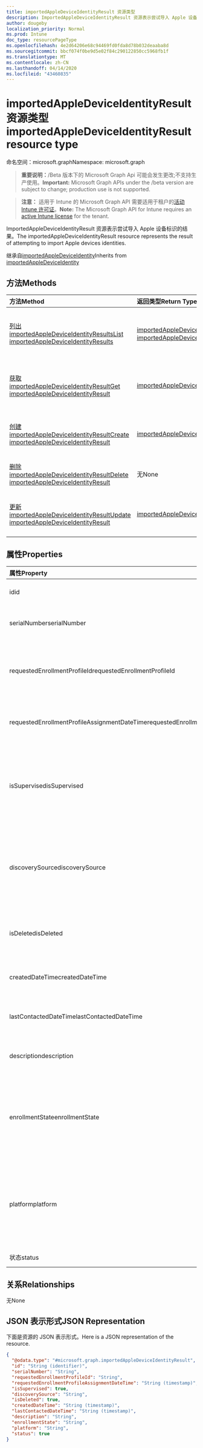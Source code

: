 ```yaml
---
title: importedAppleDeviceIdentityResult 资源类型
description: ImportedAppleDeviceIdentityResult 资源表示尝试导入 Apple 设备标识的结果。
author: dougeby
localization_priority: Normal
ms.prod: Intune
doc_type: resourcePageType
ms.openlocfilehash: 4e2d64206e68c94469fd0fda8d78b032deaaba8d
ms.sourcegitcommit: bbcf074f0be9d5e02f84c290122850cc5968fb1f
ms.translationtype: MT
ms.contentlocale: zh-CN
ms.lasthandoff: 04/14/2020
ms.locfileid: "43460835"
---
```

# <a name="importedappledeviceidentityresult-resource-type"></a><span data-ttu-id="465b2-103">importedAppleDeviceIdentityResult 资源类型</span><span class="sxs-lookup"><span data-stu-id="465b2-103">importedAppleDeviceIdentityResult resource type</span></span>

<span data-ttu-id="465b2-104">命名空间：microsoft.graph</span><span class="sxs-lookup"><span data-stu-id="465b2-104">Namespace: microsoft.graph</span></span>

> <span data-ttu-id="465b2-105">**重要说明：**/Beta 版本下的 Microsoft Graph Api 可能会发生更改;不支持生产使用。</span><span class="sxs-lookup"><span data-stu-id="465b2-105">**Important:** Microsoft Graph APIs under the /beta version are subject to change; production use is not supported.</span></span>

> <span data-ttu-id="465b2-106">**注意：** 适用于 Intune 的 Microsoft Graph API 需要适用于租户的[活动 Intune 许可证](https://go.microsoft.com/fwlink/?linkid=839381)。</span><span class="sxs-lookup"><span data-stu-id="465b2-106">**Note:** The Microsoft Graph API for Intune requires an [active Intune license](https://go.microsoft.com/fwlink/?linkid=839381) for the tenant.</span></span>

<span data-ttu-id="465b2-107">ImportedAppleDeviceIdentityResult 资源表示尝试导入 Apple 设备标识的结果。</span><span class="sxs-lookup"><span data-stu-id="465b2-107">The importedAppleDeviceIdentityResult resource represents the result of attempting to import Apple devices identities.</span></span>


<span data-ttu-id="465b2-108">继承自[importedAppleDeviceIdentity](../resources/intune-enrollment-importedappledeviceidentity.md)</span><span class="sxs-lookup"><span data-stu-id="465b2-108">Inherits from [importedAppleDeviceIdentity](../resources/intune-enrollment-importedappledeviceidentity.md)</span></span>

## <a name="methods"></a><span data-ttu-id="465b2-109">方法</span><span class="sxs-lookup"><span data-stu-id="465b2-109">Methods</span></span>
|<span data-ttu-id="465b2-110">方法</span><span class="sxs-lookup"><span data-stu-id="465b2-110">Method</span></span>|<span data-ttu-id="465b2-111">返回类型</span><span class="sxs-lookup"><span data-stu-id="465b2-111">Return Type</span></span>|<span data-ttu-id="465b2-112">说明</span><span class="sxs-lookup"><span data-stu-id="465b2-112">Description</span></span>|
|:---|:---|:---|
|[<span data-ttu-id="465b2-113">列出 importedAppleDeviceIdentityResults</span><span class="sxs-lookup"><span data-stu-id="465b2-113">List importedAppleDeviceIdentityResults</span></span>](../api/intune-enrollment-importedappledeviceidentityresult-list.md)|<span data-ttu-id="465b2-114">[importedAppleDeviceIdentityResult](../resources/intune-enrollment-importedappledeviceidentityresult.md)集合</span><span class="sxs-lookup"><span data-stu-id="465b2-114">[importedAppleDeviceIdentityResult](../resources/intune-enrollment-importedappledeviceidentityresult.md) collection</span></span>|<span data-ttu-id="465b2-115">列出[importedAppleDeviceIdentityResult](../resources/intune-enrollment-importedappledeviceidentityresult.md)对象的属性和关系。</span><span class="sxs-lookup"><span data-stu-id="465b2-115">List properties and relationships of the [importedAppleDeviceIdentityResult](../resources/intune-enrollment-importedappledeviceidentityresult.md) objects.</span></span>|
|[<span data-ttu-id="465b2-116">获取 importedAppleDeviceIdentityResult</span><span class="sxs-lookup"><span data-stu-id="465b2-116">Get importedAppleDeviceIdentityResult</span></span>](../api/intune-enrollment-importedappledeviceidentityresult-get.md)|[<span data-ttu-id="465b2-117">importedAppleDeviceIdentityResult</span><span class="sxs-lookup"><span data-stu-id="465b2-117">importedAppleDeviceIdentityResult</span></span>](../resources/intune-enrollment-importedappledeviceidentityresult.md)|<span data-ttu-id="465b2-118">读取[importedAppleDeviceIdentityResult](../resources/intune-enrollment-importedappledeviceidentityresult.md)对象的属性和关系。</span><span class="sxs-lookup"><span data-stu-id="465b2-118">Read properties and relationships of the [importedAppleDeviceIdentityResult](../resources/intune-enrollment-importedappledeviceidentityresult.md) object.</span></span>|
|[<span data-ttu-id="465b2-119">创建 importedAppleDeviceIdentityResult</span><span class="sxs-lookup"><span data-stu-id="465b2-119">Create importedAppleDeviceIdentityResult</span></span>](../api/intune-enrollment-importedappledeviceidentityresult-create.md)|[<span data-ttu-id="465b2-120">importedAppleDeviceIdentityResult</span><span class="sxs-lookup"><span data-stu-id="465b2-120">importedAppleDeviceIdentityResult</span></span>](../resources/intune-enrollment-importedappledeviceidentityresult.md)|<span data-ttu-id="465b2-121">创建新的[importedAppleDeviceIdentityResult](../resources/intune-enrollment-importedappledeviceidentityresult.md)对象。</span><span class="sxs-lookup"><span data-stu-id="465b2-121">Create a new [importedAppleDeviceIdentityResult](../resources/intune-enrollment-importedappledeviceidentityresult.md) object.</span></span>|
|[<span data-ttu-id="465b2-122">删除 importedAppleDeviceIdentityResult</span><span class="sxs-lookup"><span data-stu-id="465b2-122">Delete importedAppleDeviceIdentityResult</span></span>](../api/intune-enrollment-importedappledeviceidentityresult-delete.md)|<span data-ttu-id="465b2-123">无</span><span class="sxs-lookup"><span data-stu-id="465b2-123">None</span></span>|<span data-ttu-id="465b2-124">删除[importedAppleDeviceIdentityResult](../resources/intune-enrollment-importedappledeviceidentityresult.md)。</span><span class="sxs-lookup"><span data-stu-id="465b2-124">Deletes a [importedAppleDeviceIdentityResult](../resources/intune-enrollment-importedappledeviceidentityresult.md).</span></span>|
|[<span data-ttu-id="465b2-125">更新 importedAppleDeviceIdentityResult</span><span class="sxs-lookup"><span data-stu-id="465b2-125">Update importedAppleDeviceIdentityResult</span></span>](../api/intune-enrollment-importedappledeviceidentityresult-update.md)|[<span data-ttu-id="465b2-126">importedAppleDeviceIdentityResult</span><span class="sxs-lookup"><span data-stu-id="465b2-126">importedAppleDeviceIdentityResult</span></span>](../resources/intune-enrollment-importedappledeviceidentityresult.md)|<span data-ttu-id="465b2-127">更新[importedAppleDeviceIdentityResult](../resources/intune-enrollment-importedappledeviceidentityresult.md)对象的属性。</span><span class="sxs-lookup"><span data-stu-id="465b2-127">Update the properties of a [importedAppleDeviceIdentityResult](../resources/intune-enrollment-importedappledeviceidentityresult.md) object.</span></span>|

## <a name="properties"></a><span data-ttu-id="465b2-128">属性</span><span class="sxs-lookup"><span data-stu-id="465b2-128">Properties</span></span>
|<span data-ttu-id="465b2-129">属性</span><span class="sxs-lookup"><span data-stu-id="465b2-129">Property</span></span>|<span data-ttu-id="465b2-130">类型</span><span class="sxs-lookup"><span data-stu-id="465b2-130">Type</span></span>|<span data-ttu-id="465b2-131">说明</span><span class="sxs-lookup"><span data-stu-id="465b2-131">Description</span></span>|
|:---|:---|:---|
|<span data-ttu-id="465b2-132">id</span><span class="sxs-lookup"><span data-stu-id="465b2-132">id</span></span>|<span data-ttu-id="465b2-133">字符串</span><span class="sxs-lookup"><span data-stu-id="465b2-133">String</span></span>|<span data-ttu-id="465b2-134">实体的键。</span><span class="sxs-lookup"><span data-stu-id="465b2-134">Key of the entity.</span></span> <span data-ttu-id="465b2-135">继承自[importedAppleDeviceIdentity](../resources/intune-enrollment-importedappledeviceidentity.md)</span><span class="sxs-lookup"><span data-stu-id="465b2-135">Inherited from [importedAppleDeviceIdentity](../resources/intune-enrollment-importedappledeviceidentity.md)</span></span>|
|<span data-ttu-id="465b2-136">serialNumber</span><span class="sxs-lookup"><span data-stu-id="465b2-136">serialNumber</span></span>|<span data-ttu-id="465b2-137">String</span><span class="sxs-lookup"><span data-stu-id="465b2-137">String</span></span>|<span data-ttu-id="465b2-138">继承自[importedAppleDeviceIdentity](../resources/intune-enrollment-importedappledeviceidentity.md)的设备序列号</span><span class="sxs-lookup"><span data-stu-id="465b2-138">Device serial number Inherited from [importedAppleDeviceIdentity](../resources/intune-enrollment-importedappledeviceidentity.md)</span></span>|
|<span data-ttu-id="465b2-139">requestedEnrollmentProfileId</span><span class="sxs-lookup"><span data-stu-id="465b2-139">requestedEnrollmentProfileId</span></span>|<span data-ttu-id="465b2-140">String</span><span class="sxs-lookup"><span data-stu-id="465b2-140">String</span></span>|<span data-ttu-id="465b2-141">注册配置文件 Id 管理员旨在在继承自[importedAppleDeviceIdentity](../resources/intune-enrollment-importedappledeviceidentity.md)的下一个注册过程中应用于设备</span><span class="sxs-lookup"><span data-stu-id="465b2-141">Enrollment profile Id admin intends to apply to the device during next enrollment Inherited from [importedAppleDeviceIdentity](../resources/intune-enrollment-importedappledeviceidentity.md)</span></span>|
|<span data-ttu-id="465b2-142">requestedEnrollmentProfileAssignmentDateTime</span><span class="sxs-lookup"><span data-stu-id="465b2-142">requestedEnrollmentProfileAssignmentDateTime</span></span>|<span data-ttu-id="465b2-143">DateTimeOffset</span><span class="sxs-lookup"><span data-stu-id="465b2-143">DateTimeOffset</span></span>|<span data-ttu-id="465b2-144">将时间注册配置文件分配给继承自[importedAppleDeviceIdentity](../resources/intune-enrollment-importedappledeviceidentity.md)的设备</span><span class="sxs-lookup"><span data-stu-id="465b2-144">The time enrollment profile was assigned to the device Inherited from [importedAppleDeviceIdentity](../resources/intune-enrollment-importedappledeviceidentity.md)</span></span>|
|<span data-ttu-id="465b2-145">isSupervised</span><span class="sxs-lookup"><span data-stu-id="465b2-145">isSupervised</span></span>|<span data-ttu-id="465b2-146">Boolean</span><span class="sxs-lookup"><span data-stu-id="465b2-146">Boolean</span></span>|<span data-ttu-id="465b2-147">指示 Apple 设备是否受到监督。</span><span class="sxs-lookup"><span data-stu-id="465b2-147">Indicates if the Apple device is supervised.</span></span> <span data-ttu-id="465b2-148">有关详细信息，请https://support.apple.com/en-us/HT202837参阅从[importedAppleDeviceIdentity](../resources/intune-enrollment-importedappledeviceidentity.md)继承</span><span class="sxs-lookup"><span data-stu-id="465b2-148">More information is at: https://support.apple.com/en-us/HT202837 Inherited from [importedAppleDeviceIdentity](../resources/intune-enrollment-importedappledeviceidentity.md)</span></span>|
|<span data-ttu-id="465b2-149">discoverySource</span><span class="sxs-lookup"><span data-stu-id="465b2-149">discoverySource</span></span>|[<span data-ttu-id="465b2-150">discoverySource</span><span class="sxs-lookup"><span data-stu-id="465b2-150">discoverySource</span></span>](../resources/intune-enrollment-discoverysource.md)|<span data-ttu-id="465b2-151">Apple 设备发现源。</span><span class="sxs-lookup"><span data-stu-id="465b2-151">Apple device discovery source.</span></span> <span data-ttu-id="465b2-152">继承自[importedAppleDeviceIdentity](../resources/intune-enrollment-importedappledeviceidentity.md)。</span><span class="sxs-lookup"><span data-stu-id="465b2-152">Inherited from [importedAppleDeviceIdentity](../resources/intune-enrollment-importedappledeviceidentity.md).</span></span> <span data-ttu-id="465b2-153">可取值为：`unknown`、`adminImport`、`deviceEnrollmentProgram`。</span><span class="sxs-lookup"><span data-stu-id="465b2-153">Possible values are: `unknown`, `adminImport`, `deviceEnrollmentProgram`.</span></span>|
|<span data-ttu-id="465b2-154">isDeleted</span><span class="sxs-lookup"><span data-stu-id="465b2-154">isDeleted</span></span>|<span data-ttu-id="465b2-155">布尔值</span><span class="sxs-lookup"><span data-stu-id="465b2-155">Boolean</span></span>|<span data-ttu-id="465b2-156">指示是否从[ImportedAppleDeviceIdentity](../resources/intune-enrollment-importedappledeviceidentity.md)继承的 Apple Business Manager 中删除设备</span><span class="sxs-lookup"><span data-stu-id="465b2-156">Indicates if the device is deleted from Apple Business Manager Inherited from [importedAppleDeviceIdentity](../resources/intune-enrollment-importedappledeviceidentity.md)</span></span>|
|<span data-ttu-id="465b2-157">createdDateTime</span><span class="sxs-lookup"><span data-stu-id="465b2-157">createdDateTime</span></span>|<span data-ttu-id="465b2-158">DateTimeOffset</span><span class="sxs-lookup"><span data-stu-id="465b2-158">DateTimeOffset</span></span>|<span data-ttu-id="465b2-159">从[ImportedAppleDeviceIdentity](../resources/intune-enrollment-importedappledeviceidentity.md)继承的设备的创建日期时间</span><span class="sxs-lookup"><span data-stu-id="465b2-159">Created Date Time of the device Inherited from [importedAppleDeviceIdentity](../resources/intune-enrollment-importedappledeviceidentity.md)</span></span>|
|<span data-ttu-id="465b2-160">lastContactedDateTime</span><span class="sxs-lookup"><span data-stu-id="465b2-160">lastContactedDateTime</span></span>|<span data-ttu-id="465b2-161">DateTimeOffset</span><span class="sxs-lookup"><span data-stu-id="465b2-161">DateTimeOffset</span></span>|<span data-ttu-id="465b2-162">从[ImportedAppleDeviceIdentity](../resources/intune-enrollment-importedappledeviceidentity.md)继承的设备的上次联系日期时间</span><span class="sxs-lookup"><span data-stu-id="465b2-162">Last Contacted Date Time of the device Inherited from [importedAppleDeviceIdentity](../resources/intune-enrollment-importedappledeviceidentity.md)</span></span>|
|<span data-ttu-id="465b2-163">description</span><span class="sxs-lookup"><span data-stu-id="465b2-163">description</span></span>|<span data-ttu-id="465b2-164">String</span><span class="sxs-lookup"><span data-stu-id="465b2-164">String</span></span>|<span data-ttu-id="465b2-165">从[ImportedAppleDeviceIdentity](../resources/intune-enrollment-importedappledeviceidentity.md)继承的设备的说明</span><span class="sxs-lookup"><span data-stu-id="465b2-165">The description of the device Inherited from [importedAppleDeviceIdentity](../resources/intune-enrollment-importedappledeviceidentity.md)</span></span>|
|<span data-ttu-id="465b2-166">enrollmentState</span><span class="sxs-lookup"><span data-stu-id="465b2-166">enrollmentState</span></span>|[<span data-ttu-id="465b2-167">enrollmentState</span><span class="sxs-lookup"><span data-stu-id="465b2-167">enrollmentState</span></span>](../resources/intune-shared-enrollmentstate.md)|<span data-ttu-id="465b2-168">Intune 中的设备的状态继承自[importedAppleDeviceIdentity](../resources/intune-enrollment-importedappledeviceidentity.md)。</span><span class="sxs-lookup"><span data-stu-id="465b2-168">The state of the device in Intune Inherited from [importedAppleDeviceIdentity](../resources/intune-enrollment-importedappledeviceidentity.md).</span></span> <span data-ttu-id="465b2-169">可取值为：`unknown`、`enrolled`、`pendingReset`、`failed`、`notContacted`、`blocked`。</span><span class="sxs-lookup"><span data-stu-id="465b2-169">Possible values are: `unknown`, `enrolled`, `pendingReset`, `failed`, `notContacted`, `blocked`.</span></span>|
|<span data-ttu-id="465b2-170">platform</span><span class="sxs-lookup"><span data-stu-id="465b2-170">platform</span></span>|[<span data-ttu-id="465b2-171">平台</span><span class="sxs-lookup"><span data-stu-id="465b2-171">platform</span></span>](../resources/intune-enrollment-platform.md)|<span data-ttu-id="465b2-172">设备的平台。</span><span class="sxs-lookup"><span data-stu-id="465b2-172">The platform of the Device.</span></span> <span data-ttu-id="465b2-173">继承自[importedAppleDeviceIdentity](../resources/intune-enrollment-importedappledeviceidentity.md)。</span><span class="sxs-lookup"><span data-stu-id="465b2-173">Inherited from [importedAppleDeviceIdentity](../resources/intune-enrollment-importedappledeviceidentity.md).</span></span> <span data-ttu-id="465b2-174">可取值为：`unknown`、`ios`、`android`、`windows`、`windowsMobile`、`macOS`。</span><span class="sxs-lookup"><span data-stu-id="465b2-174">Possible values are: `unknown`, `ios`, `android`, `windows`, `windowsMobile`, `macOS`.</span></span>|
|<span data-ttu-id="465b2-175">状态</span><span class="sxs-lookup"><span data-stu-id="465b2-175">status</span></span>|<span data-ttu-id="465b2-176">布尔值</span><span class="sxs-lookup"><span data-stu-id="465b2-176">Boolean</span></span>|<span data-ttu-id="465b2-177">导入的设备标识的状态</span><span class="sxs-lookup"><span data-stu-id="465b2-177">Status of imported device identity</span></span>|

## <a name="relationships"></a><span data-ttu-id="465b2-178">关系</span><span class="sxs-lookup"><span data-stu-id="465b2-178">Relationships</span></span>
<span data-ttu-id="465b2-179">无</span><span class="sxs-lookup"><span data-stu-id="465b2-179">None</span></span>

## <a name="json-representation"></a><span data-ttu-id="465b2-180">JSON 表示形式</span><span class="sxs-lookup"><span data-stu-id="465b2-180">JSON Representation</span></span>
<span data-ttu-id="465b2-181">下面是资源的 JSON 表示形式。</span><span class="sxs-lookup"><span data-stu-id="465b2-181">Here is a JSON representation of the resource.</span></span>
<!-- {
  "blockType": "resource",
  "keyProperty": "id",
  "@odata.type": "microsoft.graph.importedAppleDeviceIdentityResult"
}
-->
``` json
{
  "@odata.type": "#microsoft.graph.importedAppleDeviceIdentityResult",
  "id": "String (identifier)",
  "serialNumber": "String",
  "requestedEnrollmentProfileId": "String",
  "requestedEnrollmentProfileAssignmentDateTime": "String (timestamp)",
  "isSupervised": true,
  "discoverySource": "String",
  "isDeleted": true,
  "createdDateTime": "String (timestamp)",
  "lastContactedDateTime": "String (timestamp)",
  "description": "String",
  "enrollmentState": "String",
  "platform": "String",
  "status": true
}
```



